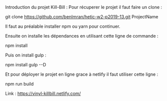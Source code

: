 Introduction du projet Kill-Bill : 
Pour récuperer le projet il faut faire un clone :

git clone https://github.com/benImran/hetic-w2-p2019-13.git ProjectName

Il faut au préalable installer npm ou yarn pour continuer.

Ensuite on installe les dépendances en utilisant cette ligne de commande : 

npm install 

Puis on install gulp :

npm install gulp --D

Et pour déployer le projet en ligne grace à netlify il faut utiliser cette ligne :

npm run build


Link : https://vinyl-killbill.netlify.com/

